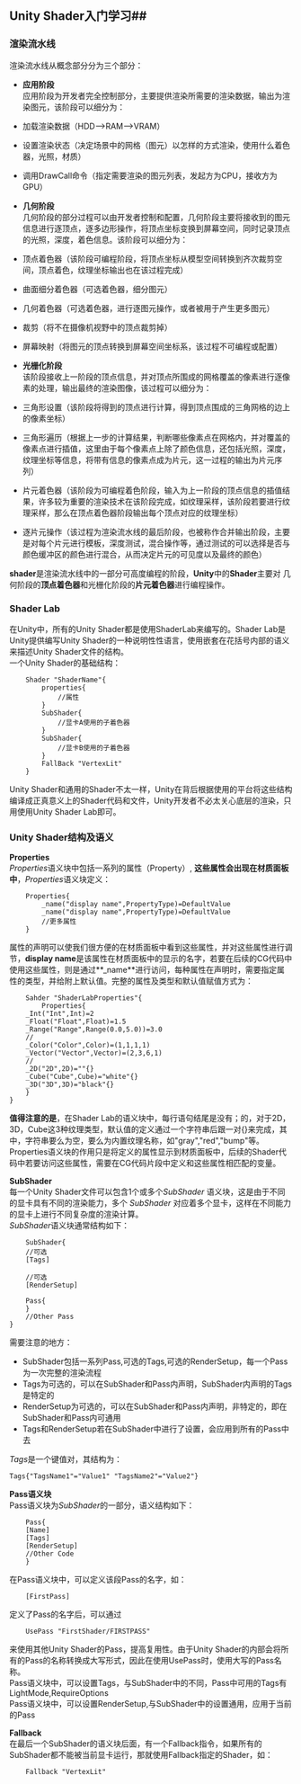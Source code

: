 ## Unity Shader入门学习##
### 渲染流水线 ###
渲染流水线从概念部分分为三个部分：  

- **应用阶段**  
应用阶段为开发者完全控制部分，主要提供渲染所需要的渲染数据，输出为渲染图元，该阶段可以细分为： 
- 加载渲染数据（HDD-->RAM-->VRAM）    
- 设置渲染状态（决定场景中的网格（图元）以怎样的方式渲染，使用什么着色器，光照，材质）  
- 调用DrawCall命令（指定需要渲染的图元列表，发起方为CPU，接收方为GPU）   

- **几何阶段**  
几何阶段的部分过程可以由开发者控制和配置，几何阶段主要将接收到的图元信息进行逐顶点，逐多边形操作，将顶点坐标变换到屏幕空间，同时记录顶点的光照，深度，着色信息。该阶段可以细分为：   
- 顶点着色器（该阶段可编程阶段，将顶点坐标从模型空间转换到齐次裁剪空间，顶点着色，纹理坐标输出也在该过程完成）  
- 曲面细分着色器（可选着色器，细分图元）  
- 几何着色器（可选着色器，进行逐图元操作，或者被用于产生更多图元）  
- 裁剪（将不在摄像机视野中的顶点裁剪掉） 
- 屏幕映射（将图元的顶点转换到屏幕空间坐标系，该过程不可编程或配置）

- **光栅化阶段**  
该阶段接收上一阶段的顶点信息，并对顶点所围成的网格覆盖的像素进行逐像素的处理，输出最终的渲染图像，该过程可以细分为：
- 三角形设置（该阶段将得到的顶点进行计算，得到顶点围成的三角网格的边上的像素坐标）
- 三角形遍历（根据上一步的计算结果，判断哪些像素点在网格内，并对覆盖的像素点进行插值，这里由于每个像素点上除了颜色信息，还包括光照，深度，纹理坐标等信息，将带有信息的像素点成为片元，这一过程的输出为片元序列）
- 片元着色器（该阶段为可编程着色阶段，输入为上一阶段的顶点信息的插值结果，许多较为重要的渲染技术在该阶段完成，如纹理采样，该阶段若要进行纹理采样，那么在顶点着色器阶段输出每个顶点对应的纹理坐标）  
- 逐片元操作（该过程为渲染流水线的最后阶段，也被称作合并输出阶段，主要是对每个片元进行模板，深度测试，混合操作等，通过测试的可以选择是否与颜色缓冲区的颜色进行混合，从而决定片元的可见度以及最终的颜色）

**shader**是渲染流水线中的一部分可高度编程的阶段，**Unity**中的**Shader**主要对  几何阶段的**顶点着色器**和光栅化阶段的**片元着色器**进行编程操作。 

### Shader Lab ###
在Unity中，所有的Unity Shader都是使用ShaderLab来编写的。Shader Lab是Unity提供编写Unity Shader的一种说明性性语言，使用嵌套在花括号内部的语义来描述Unity Shader文件的结构。   
一个Unity Shader的基础结构：
		
		Shader "ShaderName"{
			properties{
				//属性
			}
			SubShader{
				//显卡A使用的子着色器
			}
			SubShader{
				//显卡B使用的子着色器
			}
			FallBack "VertexLit"
		}  
Unity Shader和通用的Shader不太一样，Unity在背后根据使用的平台将这些结构编译成正真意义上的Shader代码和文件，Unity开发者不必太关心底层的渲染，只用使用Unity Shader Lab即可。   

### Unity Shader结构及语义 ###
**Properties**  
*Properties*语义块中包括一系列的属性（Property）, **这些属性会出现在材质面板中**，*Properties*语义块定义：

		Properties{
			_name("display name",PropertyType)=DefaultValue
			_name("display name",PropertyType)=DefaultValue
			//更多属性
		}

属性的声明可以使我们很方便的在材质面板中看到这些属性，并对这些属性进行调节，**display name**是该属性在材质面板中的显示的名字，若要在后续的CG代码中使用这些属性，则是通过**_name**进行访问，每种属性在声明时，需要指定属性的类型，并给附上默认值。完整的属性及类型和默认值赋值方式为：

		Sahder "ShaderLabProperties"{
			Properties{
		_Int("Int",Int)=2
		_Float("Float",Float)=1.5
		_Range("Range",Range(0.0,5.0))=3.0
		//
		_Color("Color",Color)=(1,1,1,1)
		_Vector("Vector",Vector)=(2,3,6,1)
		//
		_2D("2D",2D)=""{}
		_Cube("Cube",Cube)="white"{}
		_3D("3D",3D)="black"{}
		}
	}
**值得注意的是**，在Shader Lab的语义块中，每行语句结尾是没有；的，对于2D，3D，Cube这3种纹理类型，默认值的定义通过一个字符串后跟一对{}来完成，其中，字符串要么为空，要么为内置纹理名称，如"gray","red","bump"等。Properties语义块的作用只是将定义的属性显示到材质面板中，后续的Shader代码中若要访问这些属性，需要在CG代码片段中定义和这些属性相匹配的变量。    

**SubShader**  
每一个Unity Shader文件可以包含1个或多个*SubShader* 语义块，这是由于不同的显卡具有不同的渲染能力，多个 *SubShader* 对应着多个显卡，这样在不同能力的显卡上进行不同复杂度的渲染计算。     
*SubShader*语义块通常结构如下：    
			
		SubShader{
		//可选  
		[Tags]

		//可选
		[RenderSetup] 

		Pass{
		}
		//Other Pass
	}
需要注意的地方：   

- SubShader包括一系列Pass,可选的Tags,可选的RenderSetup，每一个Pass为一次完整的渲染流程
- Tags为可选的，可以在SubShader和Pass内声明，SubShader内声明的Tags是特定的
- RenderSetup为可选的，可以在SubShader和Pass内声明，非特定的，即在SubShader和Pass内可通用
- Tags和RenderSetup若在SubShader中进行了设置，会应用到所有的Pass中去    

*Tags*是一个键值对，其结构为：
	
	Tags{"TagsName1"="Value1" "TagsName2"="Value2"}

**Pass语义块**  
Pass语义块为*SubShader*的一部分，语义结构如下：

		Pass{
		[Name]
		[Tags]
		[RenderSetup]
		//Other Code
		}  
在Pass语义块中，可以定义该段Pass的名字，如：

		[FirstPass]    
定义了Pass的名字后，可以通过  

		UsePass "FirstShader/FIRSTPASS"  
来使用其他Unity Shader的Pass，提高复用性。由于Unity Shader的内部会将所有的Pass的名称转换成大写形式，因此在使用UsePass时，使用大写的Pass名称。   
Pass语义块中，可以设置Tags，与SubShader中的不同，Pass中可用的Tags有LightMode,RequireOptions   
Pass语义块中，可以设置RenderSetup,与SubShader中的设置通用，应用于当前的Pass  

**Fallback**  
在最后一个SubShader的语义块后面，有一个Fallback指令，如果所有的SubShader都不能被当前显卡运行，那就使用Fallback指定的Shader，如：  

		Fallback "VertexLit"